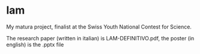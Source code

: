 # lam
My matura project, finalist at the Swiss Youth National Contest for Science.

The research paper (written in italian) is LAM-DEFINITIVO.pdf, the poster (in english) is the .pptx file
